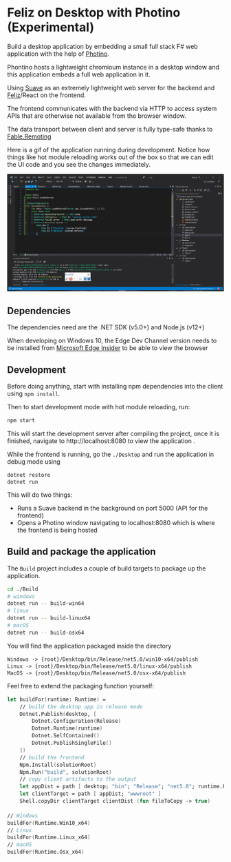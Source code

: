 # Feliz on Desktop with Photino (Experimental)

Build a desktop application by embedding a small full stack F# web application with the help of [Photino](https://www.tryphotino.io).

Phontino hosts a lightweight chromioum instance in a desktop window and this application embeds a full web application in it.

Using [Suave](https://github.com/SuaveIO/suave) as an extremely lightweight web server for the backend and [Feliz](https://github.com/Zaid-Ajaj/Feliz)/React on the frontend.

The frontend communicates with the backend via HTTP to access system APIs that are otherwise not available from the browser window.

The data transport between client and server is fully type-safe thanks to [Fable.Remoting](https://github.com/Zaid-Ajaj/Fable.Remoting)

Here is a gif of the application running during development. Notice how things like hot module reloading works out of the box so that we can edit the UI code and you see the changes immediately.

![image](photino-feliz.gif)

## Dependencies
The dependencies need are the .NET SDK (v5.0+) and Node.js (v12+)

When developing on Windows 10, the Edge Dev Channel version needs to be installed from [Microsoft Edge Insider](https://www.microsoftedgeinsider.com/en-us/download) to be able to view the browser

## Development

Before doing anything, start with installing npm dependencies into the client using `npm install`.

Then to start development mode with hot module reloading, run:
```bash
npm start
```
This will start the development server after compiling the project, once it is finished, navigate to http://localhost:8080 to view the application .

While the frontend is running, go the `./Desktop` and run the application in debug mode using
```
dotnet restore
dotnet run
```
This will do two things:
 - Runs a Suave backend in the background on port 5000 (API for the frontend)
 - Opens a Photino window navigating to localhost:8080 which is where the frontend is being hosted

## Build and package the application 

The `Build` project includes a couple of build targets to package up the application. 

```bash
cd ./Build
# windows
dotnet run -- build-win64
# linux
dotnet run -- build-linux64
# macOS
dotnet run -- build-osx64
```
You will find the application packaged inside the directory
```
Windows -> {root}/Desktop/bin/Release/net5.0/win10-x64/publish
Linux -> {root}/Desktop/bin/Release/net5.0/linux-x64/publish
MacOS -> {root}/Desktop/bin/Release/net5.0/osx-x64/publish
```
Feel free to extend the packaging function yourself:
```fs
let buildFor(runtime: Runtime) = 
    // build the desktop app in release mode
    Dotnet.Publish(desktop, [
        Dotnet.Configuration(Release)
        Dotnet.Runtime(runtime)
        Dotnet.SelfContained()
        Dotnet.PublishSingleFile()
    ])
    // build the frontend 
    Npm.Install(solutionRoot)
    Npm.Run("build", solutionRoot)
    // copy client artifacts to the output
    let appDist = path [ desktop; "bin"; "Release"; "net5.0"; runtime.Format(); "publish" ]
    let clientTarget = path [ appDist; "wwwroot" ]
    Shell.copyDir clientTarget clientDist (fun fileToCopy -> true)

// Windows
buildFor(Runtime.Win10_x64)
// Linux
buildFor(Runtime.Linux_x64)
// macOS
buildFor(Runtime.Osx_x64)
```